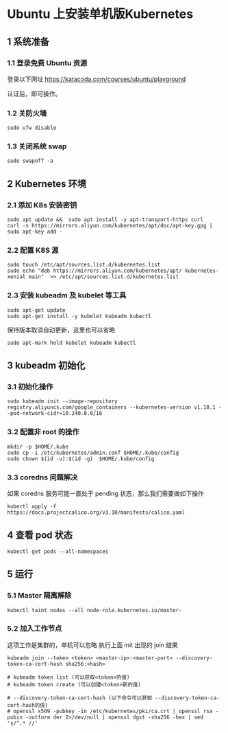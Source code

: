 # Ubuntu 上安装单机版Kubernetes

## 1 系统准备

### 1.1 登录免费 Ubuntu 资源

登录以下网址 https://katacoda.com/courses/ubuntu/playground

认证后，即可操作。

### 1.2 关防火墙
```
sudo ufw disable
```

### 1.3 关闭系统 swap
```
sudo swapoff -a
```

## 2 Kubernetes 环境

### 2.1 添加 K8s 安装密钥
```
sudo apt update &&  sudo apt install -y apt-transport-https curl
curl -s https://mirrors.aliyun.com/kubernetes/apt/doc/apt-key.gpg |  sudo apt-key add -
```

### 2.2 配置 K8S 源
```
sudo touch /etc/apt/sources.list.d/kubernetes.list
sudo echo "deb https://mirrors.aliyun.com/kubernetes/apt/ kubernetes-xenial main"  >> /etc/apt/sources.list.d/kubernetes.list
```

### 2.3 安装 kubeadm 及 kubelet 等工具
```
sudo apt-get update
sudo apt-get install -y kubelet kubeadm kubectl
```

保持版本取消自动更新，这里也可以省略
```
sudo apt-mark hold kubelet kubeadm kubectl
```

## 3 kubeadm 初始化
### 3.1 初始化操作
```
sudo kubeadm init --image-repository registry.aliyuncs.com/google_containers --kubernetes-version v1.18.1 --pod-network-cidr=10.240.0.0/16
````

### 3.2 配置非 root 的操作
```
mkdir -p $HOME/.kube
sudo cp -i /etc/kubernetes/admin.conf $HOME/.kube/config
sudo chown $(id -u):$(id -g)  $HOME/.kube/config
```

### 3.3 coredns 问题解决
如果 coredns 服务可能一直处于 pending 状态，那么我们需要做如下操作
```
kubectl apply -f https://docs.projectcalico.org/v3.10/manifests/calico.yaml
```

## 4 查看 pod 状态
```
kubectl get pods --all-namespaces
```

## 5 运行
### 5.1 Master 隔离解除
```
kubectl taint nodes --all node-role.kubernetes.io/master-
```

### 5.2 加入工作节点
这项工作是集群的，单机可以忽略
执行上面 init 出现的 join 结果
```
kubeadm join --token <token> <master-ip>:<master-port> --discovery-token-ca-cert-hash sha256:<hash>

# kubeadm token list (可以获取<token>的值)
# kubeadm token create (可以创建<token>新的值)

# --discovery-token-ca-cert-hash (以下命令可以获取 --discovery-token-ca-cert-hash的值)
# openssl x509 -pubkey -in /etc/kubernetes/pki/ca.crt | openssl rsa -pubin -outform der 2>/dev/null | openssl dgst -sha256 -hex | sed 's/^.* //'
```












